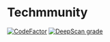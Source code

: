# Techmmunity

[![CodeFactor](https://www.codefactor.io/repository/github/techmmunity/base-project-front/badge)](https://www.codefactor.io/repository/github/techmmunity/base-project-front)
[![DeepScan grade](https://deepscan.io/api/teams/13883/projects/16934/branches/371894/badge/grade.svg)](https://deepscan.io/dashboard#view=project&tid=13883&pid=16934&bid=371894)
